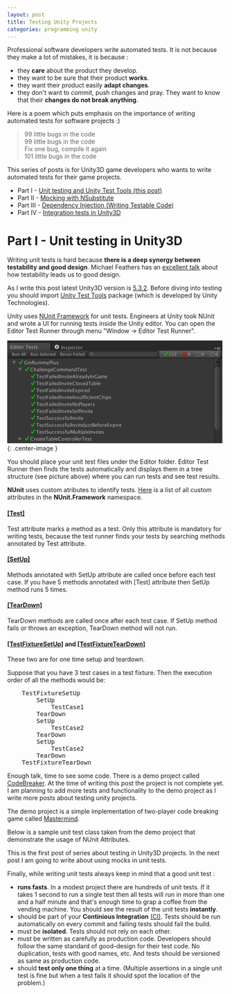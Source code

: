 ```yaml
---
layout: post
title: Testing Unity Projects
categories: programming unity
---
```


Professional software developers write automated tests. It is not because they make a lot of mistakes, it is because :

* they **care** about the product they develop. 
* they want to be sure that their product **works**.
* they want their product easily **adapt changes**.
* they don't want to commit, push changes and pray. They want to know that their **changes do not break anything**.

Here is a poem which puts emphasis on the importance of writing automated tests for software projects :)

> 99 little bugs in the code <br/>
  99 little bugs in the code <br/>
  Fix one bug, compile it again <br/>
  101 little bugs in the code <br/>

This series of posts is for Unity3D game developers who wants to write automated tests for their game projects.

+ Part I    - [Unit testing and Unity Test Tools (this post)](/programming/unity/2016/02/20/testing-unity-projects.html)
+ Part II   - [Mocking with NSubstitute](/programming/unity/2016/02/25/mocking-with-nsubstitute.html)
+ Part III  - [Dependency Injection (Writing Testable Code)](/programming/unity/2016/03/05/dependency-injection-for-unity3d-projects.html)
+ Part IV   - [Integration tests in Unity3D](/programming/unity/2016/03/12/integration-tests-unity3d.html)


# Part I - Unit testing in Unity3D
Writing unit tests is hard because __there is a deep synergy between testability and good design__. Michael Feathers has an [excellent talk](https://www.youtube.com/watch?v=4cVZvoFGJTU) about how testability leads us to good design.

As I write this post latest Unity3D version is [5.3.2](http://unity3d.com/get-unity/download?ref=personal). Before diving into testing you should import [Unity Test Tools](https://www.assetstore.unity3d.com/en/#!/content/13802) package (which is developed by Unity Technologies).

Unity uses [NUnit Framework](http://www.nunit.org/) for unit tests. Engineers at Unity took NUnit and wrote a UI for running tests inside the Unity editor. You can open the Editor Test Runner through menu "Window -> Editor Test Runner". 

![Editor Test Runner](/assets/testing_unity/editor_test_runner.png){: .center-image }

You should place your unit test files under the Editor folder. Editor Test Runner then finds the tests automatically and displays them in a tree structure (see picture above) where you can run tests and see test results.

**NUnit** uses custom atributes to identify tests. [Here](https://github.com/nunit/docs/wiki/Attributes) is a list of all custom attributes in the **NUnit.Framework** namespace.

#### [[Test]](https://github.com/nunit/docs/wiki/Test-Attribute)

Test attribute marks a method as a test. Only this attribute is mandatory for writing tests, because the test runner finds your tests by searching methods annotated by Test attribute.

#### [[SetUp]](https://github.com/nunit/docs/wiki/SetUp-Attribute)
Methods annotated with SetUp attribute are called once before each test case. If you have 5 methods annotated with [Test] attribute then SetUp method runs 5 times.

#### [[TearDown]](https://github.com/nunit/docs/wiki/TearDown-Attribute)
TearDown methods are called once after each test case. If SetUp method fails or throws an exception,	 TearDown method will not run.

#### [[TestFixtureSetUp]](https://github.com/nunit/docs/wiki/TestFixtureSetUp-Attribute) and [[TestFixtureTearDown]](https://github.com/nunit/docs/wiki/TestFixtureTearDown-Attribute)
These two are for one time setup and teardown.

Suppose that you have 3 test cases in a test fixture. Then the execution order of all the methods would be:
<pre>
	TestFixtureSetUp
		SetUp
			TestCase1
		TearDown			
		SetUp
			TestCase2
		TearDown
		SetUp
			TestCase2
		TearDown		
	TestFixtureTearDown
</pre>

Enough talk, time to see some code. There is a demo project called [CodeBreaker](https://github.com/ilkinulas/CodeBreaker).  At the time of writing this post the project is not complete yet. I am planning to add more tests and functionality to the demo project as I write more posts about testing unity projects.

The demo project is a simple implementation of two-player code breaking game called [Mastermind](https://en.wikipedia.org/wiki/Mastermind_(board_game)).

Below is a sample unit test class taken from the demo project that demonstrate the usage of NUnit Attributes. 

<script src="http://gist-it.appspot.com/https://github.com/ilkinulas/CodeBreaker/blob/master/Assets/Editor/UnitTest/GameLogicTest.cs?slice=1:37"></script>

This is the first post of series about testing in Unity3D projects. In the next post I am going to write about using mocks in unit tests.

Finally, while writing unit tests always keep in mind that a good unit test :

+ **runs fasts**. In a modest project there are hundreds of unit tests. If it takes 1 second to run a single test then all tests will run in more than one and a half minute and that's enough time to grap a coffee from the vending machine. You should see the result of the unit tests **instantly**.
+ should be part of your **Continious Integration** [(CI)](https://en.wikipedia.org/wiki/Continuous_integration). Tests should be run automatically on every commit and failing tests should fail the build.
+ must be **isolated**. Tests should not rely on each other.
+ must be written as carefully as production code. Developers should follow the same standard of good-design for their test code. No duplication, tests with good names, etc. And tests should be versioned as same as production code.
+ should **test only one thing** at a time. (Multiple assertions in a single unit test is fine but when a test fails it should spot the location of the problem.)
